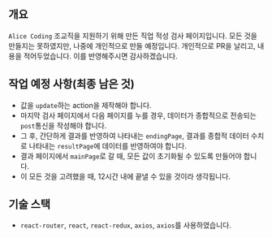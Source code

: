 ## 개요

`Alice Coding` 조교직을 지원하기 위해 만든 직업 적성 검사 페이지입니다.
모든 것을 만들지는 못하였지만, 나중에 개인적으로 만들 예정입니다.
개인적으로 PR을 날리고, 내용을 적어두었습니다. 이를 반영해주시면 감사하겠습니다.

## 작업 예정 사항(최종 남은 것)

- 값을 `update`하는 action을 제작해야 합니다. 
- 마지막 검사 페이지에서 다음 페이지를 누를 경우, 데이터가 종합적으로 전송되는 `post`통신을 작성해야 합니다.
- 그 후, 간단하게 결과를 반영하여 나타내는 `endingPage`, 결과를 종합적 데이터 수치로 나타내는 `resultPage`에 데이터를 반영하여야 합니다.
- 결과 페이지에서 `mainPage`로 갈 때, 모든 값이 초기화될 수 있도록 만들어야 합니다.
- 이 모든 것을 고려했을 때, 12시간 내에 끝낼 수 있을 것이라 생각됩니다.

## 기술 스택
- `react-router`, `react`, `react-redux`, `axios`, `axios`를 사용하였습니다.

